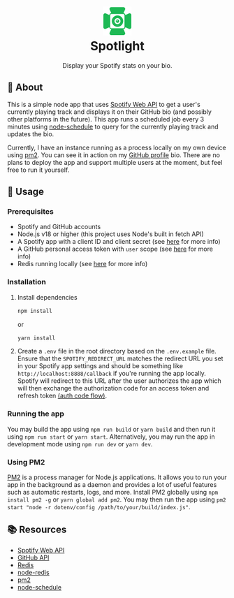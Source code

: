 <h1 align="center">
    <img src="public/logo.png" width="66" height="66" alt="logo"/>
    <br />
    Spotlight
</h1>

<p align="center">
    Display your Spotify stats on your bio.
</p>

## 📖 About

This is a simple node app that uses [Spotify Web API](https://developer.spotify.com/documentation/web-api) to get a 
user's currently playing track and displays it on their GitHub bio (and possibly other platforms in the future). 
This app runs a scheduled job every 3 minutes using [node-schedule](https://www.npmjs.com/package/node-schedule) to 
query for the currently playing track and updates the bio. 

Currently, I have an instance running as a process locally on my own device using [pm2](https://pm2.keymetrics.io/).
You can see it in action on my [GitHub profile](https://github.com/yawjalik) bio.
There are no plans to deploy the app and support multiple users at the moment, but feel free to run it yourself.

## 🚀 Usage

### Prerequisites

- Spotify and GitHub accounts
- Node.js v18 or higher (this project uses Node's built in fetch API)
- A Spotify app with a client ID and client secret (see [here](https://developer.spotify.com/documentation/general/guides/app-settings/#register-your-app) for more info)
- A GitHub personal access token with `user` scope (see [here](https://docs.github.com/en/github/authenticating-to-github/keeping-your-account-and-data-secure/creating-a-personal-access-token) for more info)
- Redis running locally (see [here](https://redis.io/topics/quickstart) for more info)

### Installation

1. Install dependencies
    ```bash
    npm install
    ```
    
    or 
    
    ```bash
    yarn install
    ```

2. Create a `.env` file in the root directory based on the `.env.example` file. Ensure that the `SPOTIFY_REDIRECT_URL` 
   matches the redirect URL you set in your Spotify app settings and should be something like 
    `http://localhost:8888/callback` if you're running the app locally. Spotify will redirect to this URL after the
    user authorizes the app which will then exchange the authorization code for an access token and refresh token
   [(auth code flow)](https://developer.spotify.com/documentation/general/guides/authorization-guide/#authorization-code-flow).


### Running the app

You may build the app using `npm run build` or `yarn build` and then run it using `npm run start` or `yarn start`.
Alternatively, you may run the app in development mode using `npm run dev` or `yarn dev`.

### Using PM2

[PM2](https://pm2.keymetrics.io/) is a process manager for Node.js applications. It allows you to run your app in the
background as a daemon and provides a lot of useful features such as automatic restarts, logs, and more.
Install PM2 globally using `npm install pm2 -g` or `yarn global add pm2`. You may then run the app using
`pm2 start "node -r dotenv/config /path/to/your/build/index.js"`.

## 📚 Resources

- [Spotify Web API](https://developer.spotify.com/documentation/web-api)
- [GitHub API](https://docs.github.com/en/rest)
- [Redis](https://redis.io/)
- [node-redis](https://www.npmjs.com/package/redis)
- [pm2](https://pm2.keymetrics.io/)
- [node-schedule](https://www.npmjs.com/package/node-schedule)
